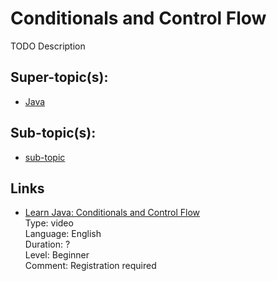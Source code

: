 # Conditionals and Control Flow

TODO Description

## Super-topic(s):

- [Java](java.md)

## Sub-topic(s):

- [sub-topic](sub-topic.md)

## Links

- [Learn Java: Conditionals and Control Flow](https://www.codecademy.com/courses/learn-java/lessons/conditionals-control-flow)  
  Type: video  
  Language: English  
  Duration: ?  
  Level: Beginner  
  Comment: Registration required
